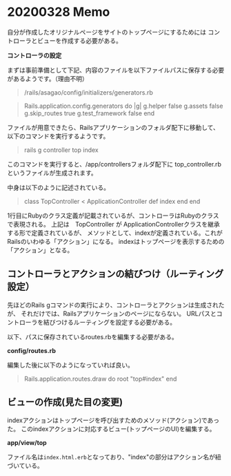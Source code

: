 # 20200328 Memo
自分が作成したオリジナルページをサイトのトップページにするためには
コントローラとビューを作成する必要がある。

__コントローラの設定__

まずは事前準備として下記、内容のファイルを以下ファイルパスに保存する必要があるようです。（理由不明）
>/rails/asagao/config/initializers/generators.rb

>Rails.application.config.generators do |g|
  g.helper false
  g.assets false
  g.skip_routes true
  g.test_framework false
end

ファイルが用意できたら、Railsアプリケーションのフォルダ配下に移動して、
以下のコマンドを実行するようです。

>rails g controller top index

このコマンドを実行すると、/app/controllersフォルダ配下に
top_controller.rbというファイルが生成されます。

中身は以下のように記述されている。

> class TopController < ApplicationController
  def index
  end
end

1行目にRubyのクラス定義が記載されているが、コントローラはRubyのクラスで表現される。
上記は　TopController が ApplicationControllerクラスを継承する形で定義されているが、
メソッドとして、indexが定義されている。これがRailsのいわゆる「アクション」になる。
indexはトップページを表示するための「アクション」となる。

## コントローラとアクションの結びつけ（ルーティング設定）

先ほどのRails gコマンドの実行により、コントローラとアクションは生成されたが、
それだけでは、Railsアプリケーションのページにならない。
URLパスとコントローラを結びつけるルーティングを設定する必要がある。

以下、パスに保存されているroutes.rbを編集する必要がある。

__config/routes.rb__

編集した後に以下のようになっていれば良い。

>Rails.application.routes.draw do
  root "top#index"
 end

## ビューの作成(見た目の変更)
indexアクションはトップページを呼び出すためのメソッド(アクション)であった。
このindexアクションに対応するビュー(トップページのUI)を編集する。

__app/view/top__

ファイル名は`index.html.erb`となっており、"index"の部分はアクション名が紐づいている。

